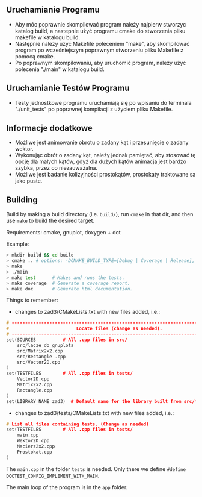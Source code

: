 ## Uruchamianie Programu
 * Aby móc poprawnie skompilować program należy najpierw stworzyc katalog build, a nastepnie użyć programu cmake do stworzenia pliku makefile w katalogu build.
 * Następnie należy użyć Makefile poleceniem "make", aby skompilować program po wcześniejszym poprawnym stworzeniu pliku Makefile z pomocą cmake. 
 * Po poprawnym skompilowaniu, aby uruchomić program, należy użyć polecenia "./main" w katalogu build.

## Uruchamianie Testów Programu
 * Testy jednostkowe programu uruchamiają się po wpisaniu do terminala "./unit_tests" po poprawnej kompilacji z użyciem pliku Makefile.

## Informacje dodatkowe
 * Możliwe jest animowanie obrotu o zadany kąt i przesunięcie o zadany wektor.
 * Wykonując obrót o zadany kąt, należy jednak pamiętać, aby stosować tę opcję dla małych kątów, gdyż dla dużych kątów animacja jest bardzo szybka, przez co niezauważalna. 
 * Możliwe jest badanie kolizyjności prostokątów, prostokaty traktowane sa jako puste.

## Building
Build by making a build directory (i.e. `build/`), run `cmake` in that dir, and then use `make` to build the desired target.

Requirements: cmake, gnuplot, doxygen + dot

Example:

``` bash
> mkdir build && cd build
> cmake .. # options: -DCMAKE_BUILD_TYPE=[Debug | Coverage | Release], Debug is default
> make
> ./main
> make test      # Makes and runs the tests.
> make coverage  # Generate a coverage report.
> make doc       # Generate html documentation.
```

Things to remember:
* changes to zad3/CMakeLists.txt with new files added, i.e.:
```cpp
# --------------------------------------------------------------------------------
#                         Locate files (change as needed).
# --------------------------------------------------------------------------------
set(SOURCES          # All .cpp files in src/
    src/lacze_do_gnuplota
    src/Matrix2x2.cpp
    src/Rectangle .cpp
    src/Vector2D.cpp
)
set(TESTFILES        # All .cpp files in tests/
    Vector2D.cpp
    Matrix2x2.cpp
    Rectangle.cpp
)
set(LIBRARY_NAME zad3)  # Default name for the library built from src/*.cpp (change if you wish)
```
* changes to zad3/tests/CMakeLists.txt with new files added, i.e.:
```cpp
# List all files containing tests. (Change as needed)
set(TESTFILES        # All .cpp files in tests/
    main.cpp
    Wektor2D.cpp
    Macierz2x2.cpp
    Prostokat.cpp
)
```
The `main.cpp` in the folder `tests` is needed. Only there we define `#define DOCTEST_CONFIG_IMPLEMENT_WITH_MAIN`.

The main loop of the program is in the `app` folder.

